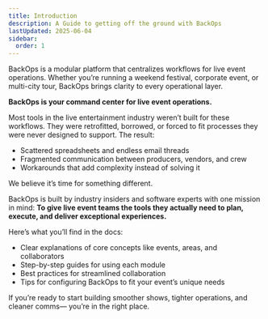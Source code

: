 ```yaml
---
title: Introduction
description: A Guide to getting off the ground with BackOps
lastUpdated: 2025-06-04
sidebar:
  order: 1
---
```


BackOps is a modular platform that centralizes workflows for live event operations. Whether you’re running a weekend festival, corporate event, or multi-city tour, BackOps brings clarity to every operational layer.

**BackOps is your command center for live event operations.**

Most tools in the live entertainment industry weren’t built for these workflows. They were retrofitted, borrowed, or forced to fit processes they were never designed to support. The result:

- Scattered spreadsheets and endless email threads
- Fragmented communication between producers, vendors, and crew
- Workarounds that add complexity instead of solving it

We believe it’s time for something different.

BackOps is built by industry insiders and software experts with one mission in mind: **To give live event teams the tools they actually need to plan, execute, and deliver exceptional experiences.**

Here’s what you’ll find in the docs:

- Clear explanations of core concepts like events, areas, and collaborators
- Step-by-step guides for using each module
- Best practices for streamlined collaboration
- Tips for configuring BackOps to fit your event’s unique needs

If you’re ready to start building smoother shows, tighter operations, and cleaner comms— you’re in the right place.
